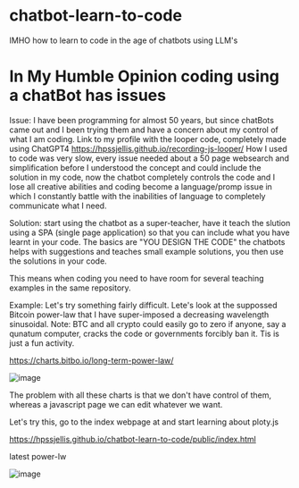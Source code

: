 # chatbot-learn-to-code
IMHO how to learn to code in the age of chatbots using LLM's


# In My Humble Opinion coding using a chatBot has issues


Issue: I have been programming for almost 50 years, but since chatBots came out and I been trying them and have a concern about my control of what I am coding. Link to my profile with the looper code, completely made using ChatGPT4  https://hpssjellis.github.io/recording-js-looper/  How I used to code was very slow, every issue needed about a 50 page websearch and simplification before I understood the concept and could include the solution in my code, now the chatbot completely controls the code and I lose all creative abilities and coding become a language/promp issue in which I constantly battle with the inabilities of language to completely communicate what I need.

Solution: start using the chatbot as a super-teacher, have it teach the slution using a SPA (single page application) so that you can include what you have learnt in your code. The basics are "YOU DESIGN THE CODE" the chatbots helps with suggestions and teaches small example solutions, you then use the solutions in your code.


This means when coding you need to have room for several teaching examples in the same repository. 


Example:  Let's try something fairly difficult. Lete's look at the suppossed Bitcoin power-law that I have super-imposed a decreasing wavelength sinusoidal. Note: BTC and all crypto could easily go to zero if anyone, say a qunatum computer, cracks the code or governments forcibly ban it. Tis is just a fun activity.

https://charts.bitbo.io/long-term-power-law/


![image](https://github.com/hpssjellis/chatbot-learn-to-code/assets/5605614/be6935fa-c884-46bd-8d5b-1bca06219cee)


The problem with all these charts is that we don't have control of them, whereas a javascript page we can edit whatever we want.

Let's try this, go to the index webpage at and start learning about ploty.js

https://hpssjellis.github.io/chatbot-learn-to-code/public/index.html






latest power-lw

![image](https://github.com/user-attachments/assets/6f4ba2e3-b102-4d73-9ba5-7dfa9a58ad73)

